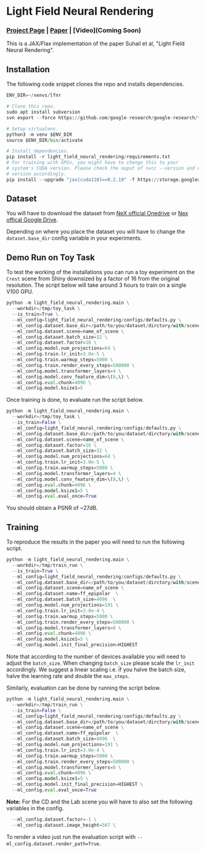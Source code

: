 # Light Field Neural Rendering
### [Project Page](https://light-field-neural-rendering.github.io/) | [Paper](https://arxiv.org/pdf/2112.09687.pdf) | [Video](Coming Soon)

This is a JAX/Flax implementation of the paper Suhail et al, "Light Field Neural
Rendering".

## Installation
The following code snippet clones the repo and installs dependencies.

```python
ENV_DIR=~/venvs/lfnr

# Clone this repo.
sudo apt install subversion
svn export --force https://github.com/google-research/google-research/trunk/light_field_neural_rendering

# Setup virtualenv.
python3 -m venv $ENV_DIR
source $ENV_DIR/bin/activate

# Install dependencies.
pip install -r light_field_neural_rendering/requirements.txt
# For training with GPUs, you might have to change this to your
# system's CUDA version. Please check the ouput of nvcc --version and change the
# version accordingly.
pip install --upgrade "jax[cuda110]==0.2.19" -f https://storage.googleapis.com/jax-releases/jax_releases.html
```

## Dataset

You will have to download the dataset from [NeX official Onedrive](https://vistec-my.sharepoint.com/personal/pakkapon_p_s19_vistec_ac_th/_layouts/15/onedrive.aspx?id=%2Fpersonal%2Fpakkapon%5Fp%5Fs19%5Fvistec%5Fac%5Fth%2FDocuments%2Fpublic%2FVLL%2FNeX%2Fshiny%5Fdatasets%2Fshiny) or [Nex offical Google Drive](https://drive.google.com/corp/drive/folders/1kYGyIJI6AduHC-bM312N41WPjAoYf8Um).

Depending on where you place the dataset you will have to change the `dataset.base_dir` config variable in your experiments.

## Demo Run on Toy Task
To test the working of the installations you can run a toy experiment on the
`Crest` scene from Shiny downsized by a factor of 16 from the original
resolution. The script below will take around 3 hours to train on a single V100
GPU.
```python
python -m light_field_neural_rendering.main \
  --workdir=/tmp/toy_task \
  --is_train=True \
  --ml_config=light_field_neural_rendering/configs/defaults.py \
  --ml_config.dataset.base_dir=/path/to/you/dataset/dirctory/with/scenes \
  --ml_config.dataset.scene=name_of_scene \
  --ml_config.dataset.batch_size=32 \
  --ml_config.dataset.factor=16 \
  --ml_config.model.num_projections=64 \
  --ml_config.train.lr_init=3.0e-5 \
  --ml_config.train.warmup_steps=5000 \
  --ml_config.train.render_every_steps=500000 \
  --ml_config.model.transformer_layers=4 \
  --ml_config.model.conv_feature_dim=\(8,\) \
  --ml_config.eval.chunk=4096 \
  --ml_config.model.ksize1=5
```
Once training is done, to evaluate run the script below.
```python
python -m light_field_neural_rendering.main \
  --workdir=/tmp/toy_task \
  --is_train=False \
  --ml_config=light_field_neural_rendering/configs/defaults.py \
  --ml_config.dataset.base_dir=/path/to/you/dataset/dirctory/with/scenes \
  --ml_config.dataset.scene=name_of_scene \
  --ml_config.dataset.factor=16 \
  --ml_config.dataset.batch_size=32 \
  --ml_config.model.num_projections=64 \
  --ml_config.train.lr_init=3.0e-5 \
  --ml_config.train.warmup_steps=5000 \
  --ml_config.model.transformer_layers=4 \
  --ml_config.model.conv_feature_dim=\(8,\) \
  --ml_config.eval.chunk=4096 \
  --ml_config.model.ksize1=5 \
  --ml_config.eval.eval_once=True
```
You should obtain a PSNR of ~27dB. 

## Training
To reproduce the results in the paper you will need to run the following script.
```python
python -m light_field_neural_rendering.main \
  --workdir=/tmp/train_run \
  --is_train=True \
  --ml_config=light_field_neural_rendering/configs/defaults.py \
  --ml_config.dataset.base_dir=/path/to/you/dataset/dirctory/with/scenes \
  --ml_config.dataset.scene=name_of_scene \
  --ml_config.dataset.name=ff_epipolar  \
  --ml_config.dataset.batch_size=4096  \
  --ml_config.model.num_projections=191 \
  --ml_config.train.lr_init=3.0e-4 \
  --ml_config.train.warmup_steps=5000 \
  --ml_config.train.render_every_steps=500000 \
  --ml_config.model.transformer_layers=8 \
  --ml_config.eval.chunk=4096 \
  --ml_config.model.ksize1=5 \
  --ml_config.model.init_final_precision=HIGHEST
```
Note that according to the number of devices available you will need to adjust
the `batch_size`. When changing `batch_size` please scale the `lr_init`
accordingly. We suggest a linear scaling i.e. if you halve the batch size, halve
the learning rate and double the `max_steps`.

Similarly, evaluation can be done by running the script below.
```python
python -m light_field_neural_rendering.main \
  --workdir=/tmp/train_run \
  --is_train=False \
  --ml_config=light_field_neural_rendering/configs/defaults.py \
  --ml_config.dataset.base_dir=/path/to/you/dataset/dirctory/with/scenes \
  --ml_config.dataset.scene=name_of_scene \
  --ml_config.dataset.name=ff_epipolar  \
  --ml_config.dataset.batch_size=4096  \
  --ml_config.model.num_projections=191 \
  --ml_config.train.lr_init=3.0e-4 \
  --ml_config.train.warmup_steps=5000 \
  --ml_config.train.render_every_steps=500000 \
  --ml_config.model.transformer_layers=8 \
  --ml_config.eval.chunk=4096 \
  --ml_config.model.ksize1=5 \
  --ml_config.model.init_final_precision=HIGHEST \
  --ml_config.eval.eval_once=True
```

**Note:** For the CD and the Lab scene you will have to also set the following 
variables in the config.
```python
  --ml_config.dataset.factor=-1 \
  --ml_config.dataset.image_height=567 \
```

To render a video just run the evaluation script with
`--ml_config.dataset.render_path=True`.
